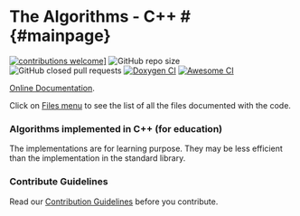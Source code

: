 # The Algorithms - C++ # {#mainpage}

<a href="https://github.com/kvedala/C-Plus-Plus/blob/master/CONTRIBUTION.md">![contributions welcome](https://img.shields.io/static/v1.svg?label=Contributions&message=Welcome&color=0059b3&style=flat-square)]</a>
![GitHub repo size](https://img.shields.io/github/repo-size/kvedala/C-Plus-Plus?color=red&style=flat-square)
![GitHub closed pull requests](https://img.shields.io/github/issues-pr-closed/kvedala/C-Plus-Plus?color=green&style=flat-square)
<a href="https://kvedala.github.io/C-Plus-Plus">![Doxygen CI](https://github.com/kvedala/C-Plus-Plus/workflows/Doxygen%20CI/badge.svg)</a>
<a href="https://github.com/kvedala/C-Plus-Plus/actions?query=workflow%3A%22Awesome+CI+Workflow%22">![Awesome CI](https://github.com/kvedala/C-Plus-Plus/workflows/Awesome%20CI%20Workflow/badge.svg)</a>

[Online Documentation](https://kvedala.github.io/C-Plus-Plus).

Click on [Files menu](https://kvedala.github.io/C-Plus-Plus/files.html) to see the list of all the files documented with the code.

### Algorithms implemented in C++ (for education)
The implementations are for learning purpose. They may be less efficient than the implementation in the standard library.

### Contribute Guidelines
Read our [Contribution Guidelines](https://github.com/kvedala/C-Plus-Plus/blob/master/CONTRIBUTION.md) before you contribute.
